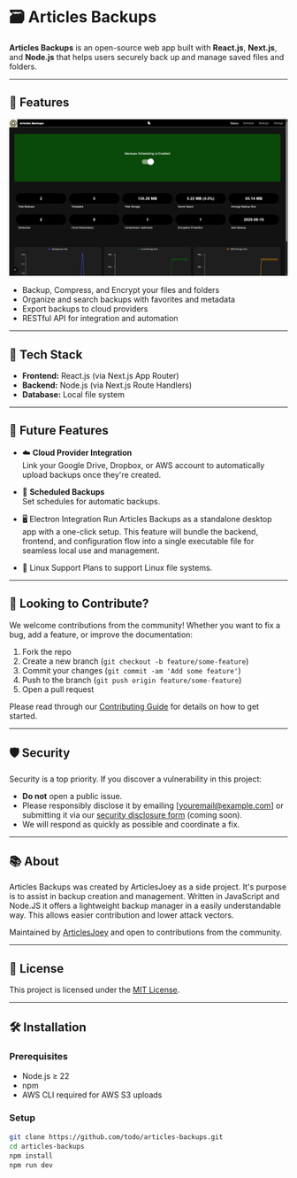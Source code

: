 # 🗃️ Articles Backups

**Articles Backups** is an open-source web app built with **React.js**, **Next.js**, and **Node.js** that helps users securely back up and manage saved files and folders.

---

## 🚀 Features

![Status page screenshot](public/pages/status.png)

- Backup, Compress, and Encrypt your files and folders
- Organize and search backups with favorites and metadata
- Export backups to cloud providers
- RESTful API for integration and automation

---

## 🔧 Tech Stack

- **Frontend:** React.js (via Next.js App Router)
- **Backend:** Node.js (via Next.js Route Handlers)
- **Database:** Local file system

---

## 🔮 Future Features

- ☁️ **Cloud Provider Integration**  
  Link your Google Drive, Dropbox, or AWS account to automatically upload backups once they're created.

- 🔄 **Scheduled Backups**  
  Set schedules for automatic backups.

- 🖥️ Electron Integration
Run Articles Backups as a standalone desktop app with a one-click setup.
This feature will bundle the backend, frontend, and configuration flow into a single   executable file for seamless local use and management.

- 💽 Linux Support
Plans to support Linux file systems.

---

## 👥 Looking to Contribute?

We welcome contributions from the community! Whether you want to fix a bug, add a feature, or improve the documentation:

1. Fork the repo
2. Create a new branch (`git checkout -b feature/some-feature`)
3. Commit your changes (`git commit -am 'Add some feature'`)
4. Push to the branch (`git push origin feature/some-feature`)
5. Open a pull request

Please read through our [Contributing Guide](CONTRIBUTING.md) for details on how to get started.

---

## 🛡️ Security

Security is a top priority. If you discover a vulnerability in this project:

- **Do not** open a public issue.
- Please responsibly disclose it by emailing [youremail@example.com] or submitting it via our [security disclosure form](#) (coming soon).
- We will respond as quickly as possible and coordinate a fix.

---

## 📚 About

Articles Backups was created by ArticlesJoey as a side project. It's purpose is to assist in backup creation and management. Written in JavaScript and Node.JS it offers a lightweight backup manager in a easily understandable way. This allows easier contribution and lower attack vectors.

Maintained by [ArticlesJoey](https://github.com/Articles-Joey) and open to contributions from the community.

---

## 📄 License

This project is licensed under the [MIT License](LICENSE).

---

## 🛠 Installation

### Prerequisites
- Node.js ≥ 22
- npm
- AWS CLI required for AWS S3 uploads

### Setup

```bash
git clone https://github.com/todo/articles-backups.git
cd articles-backups
npm install
npm run dev
